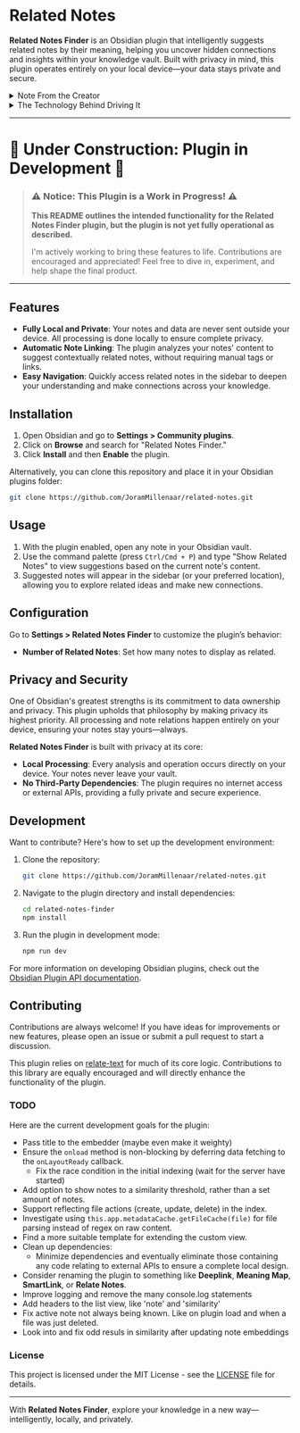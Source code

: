 # Related Notes

**Related Notes Finder** is an Obsidian plugin that intelligently suggests related notes by their meaning, helping you uncover hidden connections and insights within your knowledge vault. Built with privacy in mind, this plugin operates entirely on your local device—your data stays private and secure.


<details>
<summary>Note From the Creator</summary>
This plugin excites me. For me, Obsidian’s greatest value lies in reducing the strain of writing. The whole Zettelkasten approach—don’t worry about structure, just focus on relationships—is an amazing method to capture thoughts and build a personal knowledge base. However, there’s still one significant pain point in my writing routine: relating notes. It’s challenging to remember existing notes (especially when you have over a thousand) and decide how to connect them. This plugin aims to ease that burden by presenting an overview of the most closely related notes in meaning—all while staying local and on-device, a core Obsidian principle that I deeply value.
</details>


<details>
<summary>The Technology Behind Driving It</summary>
I won’t delve into too much detail or documentation here, but I can’t help but rave about the incredible technology that powers this plugin. At its core is an AI that transforms sentences and paragraphs into representations that encapsulate not just the words but the meaning. These “meaning” representations are stored and used to calculate the closest neighbors in a multidimensional “meaning space.” This space is high-dimensional, enabling it to capture the many nuances of meaning embedded in language. It’s truly fascinating technology, offering immense potential to enhance both our minds and knowledge vaults!
∂</details>

---

# 🚧 **Under Construction: Plugin in Development** 🚧

> ### ⚠️ **Notice: This Plugin is a Work in Progress!** ⚠️
>  
> **This README outlines the intended functionality for the Related Notes Finder plugin, but the plugin is not yet fully operational as described.**  
> 
> I'm actively working to bring these features to life. Contributions are encouraged and appreciated! Feel free to dive in, experiment, and help shape the final product.

---

## Features

- **Fully Local and Private**: Your notes and data are never sent outside your device. All processing is done locally to ensure complete privacy.
- **Automatic Note Linking**: The plugin analyzes your notes' content to suggest contextually related notes, without requiring manual tags or links.
- **Easy Navigation**: Quickly access related notes in the sidebar to deepen your understanding and make connections across your knowledge.

## Installation

1. Open Obsidian and go to **Settings > Community plugins**.
2. Click on **Browse** and search for "Related Notes Finder."
3. Click **Install** and then **Enable** the plugin.

Alternatively, you can clone this repository and place it in your Obsidian plugins folder:
```bash
git clone https://github.com/JoramMillenaar/related-notes.git
```

## Usage

1. With the plugin enabled, open any note in your Obsidian vault.
2. Use the command palette (press `Ctrl/Cmd + P`) and type "Show Related Notes" to view suggestions based on the current note's content.
3. Suggested notes will appear in the sidebar (or your preferred location), allowing you to explore related ideas and make new connections.

## Configuration

Go to **Settings > Related Notes Finder** to customize the plugin’s behavior:
- **Number of Related Notes**: Set how many notes to display as related.

## Privacy and Security

One of Obsidian's greatest strengths is its commitment to data ownership and privacy. This plugin upholds that philosophy by making privacy its highest priority. All processing and note relations happen entirely on your device, ensuring your notes stay yours—always. 

**Related Notes Finder** is built with privacy at its core:  
- **Local Processing**: Every analysis and operation occurs directly on your device. Your notes never leave your vault.  
- **No Third-Party Dependencies**: The plugin requires no internet access or external APIs, providing a fully private and secure experience.  

## Development

Want to contribute? Here's how to set up the development environment:

1. Clone the repository:
   ```bash
   git clone https://github.com/JoramMillenaar/related-notes.git
   ```
2. Navigate to the plugin directory and install dependencies:
   ```bash
   cd related-notes-finder
   npm install
   ```
3. Run the plugin in development mode:
   ```bash
   npm run dev
   ```

For more information on developing Obsidian plugins, check out the [Obsidian Plugin API documentation](https://github.com/obsidianmd/obsidian-api).

## Contributing

Contributions are always welcome! If you have ideas for improvements or new features, please open an issue or submit a pull request to start a discussion.  

This plugin relies on [relate-text](https://github.com/JoramMillenaar/relate-text) for much of its core logic. Contributions to this library are equally encouraged and will directly enhance the functionality of the plugin.

### TODO  
Here are the current development goals for the plugin:  
- Pass title to the embedder (maybe even make it weighty)
- Ensure the `onload` method is non-blocking by deferring data fetching to the `onLayoutReady` callback.  
  - Fix the race condition in the initial indexing (wait for the server have started)
- Add option to show notes to a similarity threshold, rather than a set amount of notes.
- Support reflecting file actions (create, update, delete) in the index.
- Investigate using `this.app.metadataCache.getFileCache(file)` for file parsing instead of regex on raw content.  
- Find a more suitable template for extending the custom view.  
- Clean up dependencies:  
  - Minimize dependencies and eventually eliminate those containing any code relating to external APIs to ensure a complete local design.  
- Consider renaming the plugin to something like **Deeplink**, **Meaning Map**, **SmartLink**, or **Relate Notes**.  
- Improve logging and remove the many console.log statements
- Add headers to the list view, like 'note' and 'similarity'
- Fix active note not always being known. Like on plugin load and when a file was just deleted.
- Look into and fix odd resuls in similarity after updating note embeddings

### License

This project is licensed under the MIT License - see the [LICENSE](./LICENSE) file for details.

---

With **Related Notes Finder**, explore your knowledge in a new way—intelligently, locally, and privately.
